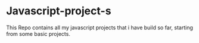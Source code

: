 # Javascript-project-s
This Repo contains all my javascript projects that i have build so far, starting from some basic projects.
